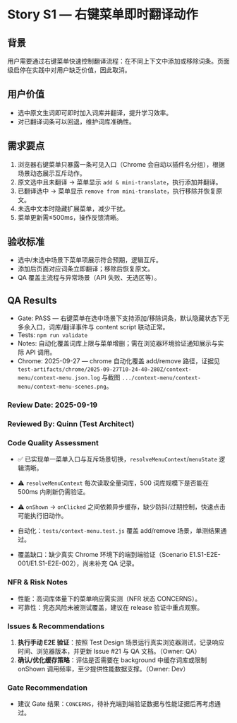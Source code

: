 # Story S1 — 右键菜单即时翻译动作

## 背景
用户需要通过右键菜单快速控制翻译流程：在不同上下文中添加或移除词条。页面级启停在实践中对用户缺乏价值，因此取消。

## 用户价值
- 选中原文生词即可即时加入词库并翻译，提升学习效率。
- 对已翻译词条可以回退，维护词库准确性。

## 需求要点
1. 浏览器右键菜单只暴露一条可见入口（Chrome 会自动以插件名分组），根据场景动态展示互斥动作。
2. 原文选中且未翻译 → 菜单显示 `add & mini-translate`，执行添加并翻译。
3. 已翻译选中 → 菜单显示 `remove from mini-translate`，执行移除并恢复原文。
4. 未选中文本时隐藏扩展菜单，减少干扰。
5. 菜单更新需≤500ms，操作反馈清晰。

## 验收标准
- 选中/未选中场景下菜单项展示符合预期，逻辑互斥。
- 添加后页面对应词条立即翻译；移除后恢复原文。
- QA 覆盖主流程与异常场景（API 失败、无选区等）。

## QA Results
- Gate: PASS — 右键菜单在选中场景下支持添加/移除词条，默认隐藏状态下无多余入口，词库/翻译事件与 content script 联动正常。
- Tests: `npm run validate`
- Notes: 自动化覆盖词库上限与菜单增删；需在浏览器环境验证通知展示与实际 API 调用。
- Chrome: 2025-09-27 — chrome 自动化覆盖 add/remove 路径，证据见 `test-artifacts/chrome/2025-09-27T10-24-40-280Z/context-menu/context-menu.json.log` 与截图 `.../context-menu/context-menu/context-menu-scenes.png`。

### Review Date: 2025-09-19

### Reviewed By: Quinn (Test Architect)

### Code Quality Assessment
- ✅ 已实现单一菜单入口与互斥场景切换，`resolveMenuContext`/`menuState` 逻辑清晰。
- ⚠️ `resolveMenuContext` 每次读取全量词库，500 词库规模下是否能在 500ms 内刷新仍需验证。
- ⚠️ `onShown` → `onClicked` 之间依赖异步缓存，缺少防抖/过期控制，快速点击可能执行旧动作。

- 自动化：`tests/context-menu.test.js` 覆盖 add/remove 场景，单测结果通过。
- 覆盖缺口：缺少真实 Chrome 环境下的端到端验证（Scenario E1.S1-E2E-001/E1.S1-E2E-002），尚未补充 QA 记录。

### NFR & Risk Notes
- 性能：高词库体量下的菜单响应需实测（NFR 状态 CONCERNS）。
- 可靠性：竞态风险未被测试覆盖，建议在 release 验证中重点观察。

### Issues & Recommendations
1. **执行手动 E2E 验证**：按照 Test Design 场景运行真实浏览器测试，记录响应时间、浏览器版本，并更新 Issue #21 与 QA 文档。（Owner: QA）
2. **确认/优化缓存策略**：评估是否需要在 background 中缓存词库或限制 onShown 调用频率，至少提供性能数据支撑。（Owner: Dev）

### Gate Recommendation
- 建议 Gate 结果：`CONCERNS`，待补充端到端验证数据与性能证据后再考虑通过。
